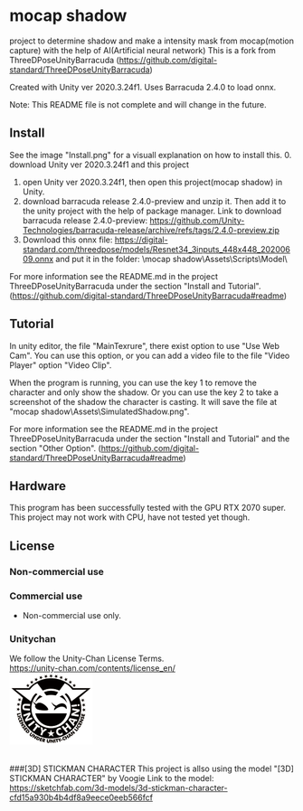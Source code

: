# mocap shadow
project to determine shadow and make a intensity mask from mocap(motion capture) with the help of AI(Artificial neural network)
This is a fork from ThreeDPoseUnityBarracuda (https://github.com/digital-standard/ThreeDPoseUnityBarracuda)

Created with Unity ver 2020.3.24f1.
Uses Barracuda 2.4.0 to load onnx.

Note: This README file is not complete and will change in the future.

## Install
See the image "Install.png" for a visuall explanation on how to install this.
0. download Unity ver 2020.3.24f1 and this project
1. open Unity ver 2020.3.24f1, then open this project(mocap shadow) in Unity.
2. download  barracuda release 2.4.0-preview and unzip it. Then add it to the unity project with the help of package manager. Link to download barracuda release 2.4.0-preview: https://github.com/Unity-Technologies/barracuda-release/archive/refs/tags/2.4.0-preview.zip
3. Download this onnx file: https://digital-standard.com/threedpose/models/Resnet34_3inputs_448x448_20200609.onnx
and put it in the folder: \mocap shadow\Assets\Scripts\Model\

For more information see the README.md in the project ThreeDPoseUnityBarracuda under the section "Install and Tutorial". (https://github.com/digital-standard/ThreeDPoseUnityBarracuda#readme)

## Tutorial
In unity editor, the file "MainTexrure", there exist option to use "Use Web Cam". You can use this option, or you can add a video file to the file "Video Player" option "Video Clip".

When the program is running, you can use the key 1 to remove the character and only show the shadow. Or you can use the key 2 to take a screenshot of the shadow the character is casting. It will save the file at "mocap shadow\Assets\SimulatedShadow.png".

For more information see the README.md in the project ThreeDPoseUnityBarracuda under the section "Install and Tutorial" and the section "Other Option". (https://github.com/digital-standard/ThreeDPoseUnityBarracuda#readme)

## Hardware
This program has been successfully tested with the GPU RTX 2070 super.
This project may not work with CPU, have not tested yet though.

## License
### Non-commercial use</br>

### Commercial use</br>
 * Non-commercial use only.</br>

### Unitychan</br>
We follow the Unity-Chan License Terms.</br>
https://unity-chan.com/contents/license_en/</br>
![Light_Frame.png](Assets/StreamingAssets/ScreenShots/Light_Frame.png)</br></br>

###[3D] STICKMAN CHARACTER
This project is allso using the model "[3D] STICKMAN CHARACTER" by Voogie
Link to the model: https://sketchfab.com/3d-models/3d-stickman-character-cfd15a930b4b4df8a9eece0eeb566fcf




